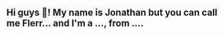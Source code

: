 <h2 align="left">Hi guys 👋! My name is Jonathan but you can call me Flerr... and I'm a ..., from ....</h2>

